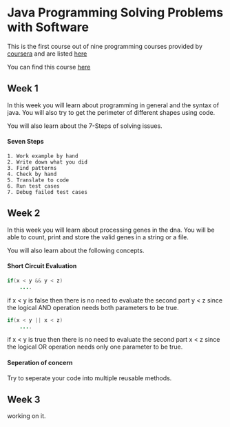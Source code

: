 # Java Programming Solving Problems with Software
This is the first course out of nine programming courses provided by [coursera](https://www.coursera.org/) and are listed [here](https://github.com/ForrestKnight/open-source-cs)

You can find this course [here](https://www.coursera.org/learn/java-programming)


## Week 1
In this week you will learn about programming in general and the syntax of java. You will also try to get the perimeter of different shapes using code.

You will also learn about the 7-Steps of solving issues.

#### Seven Steps 
    1. Work example by hand
    2. Write down what you did
    3. Find patterns
    4. Check by hand
    5. Translate to code
    6. Run test cases
    7. Debug failed test cases


## Week 2
In this week you will learn about processing genes in the dna. You will be able to count, print and store the valid genes in a string or a file.

You will also learn about the following concepts.

#### Short Circuit Evaluation

```java
if(x < y && y < z)
    ....
```
if x < y is false then there is no need to evaluate the second part y < z since the logical AND operation needs both parameters to be true.

```java
if(x < y || x < z)
    ....
```
if x < y is true then there is no need to evaluate the second part x < z since the logical OR operation needs only one parameter to be true.


#### Seperation of concern
Try to seperate your code into multiple reusable methods.


## Week 3
working on it.
